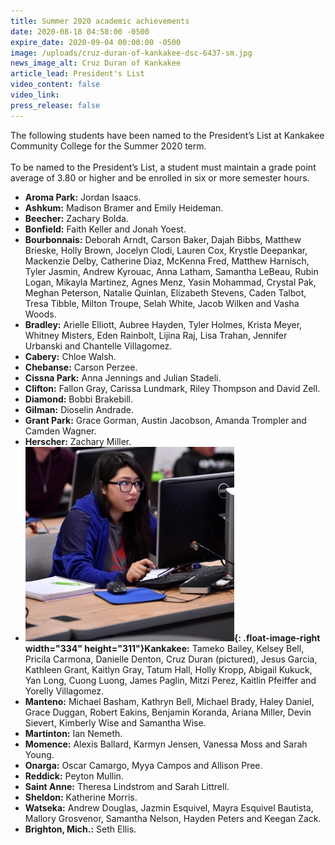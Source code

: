 ```yaml
---
title: Summer 2020 academic achievements
date: 2020-08-18 04:58:00 -0500
expire_date: 2020-09-04 00:00:00 -0500
image: /uploads/cruz-duran-of-kankakee-dsc-6437-sm.jpg
news_image_alt: Cruz Duran of Kankakee
article_lead: President's List
video_content: false
video_link:
press_release: false
---
```


The following students have been named to the President’s List at Kankakee Community College for the Summer 2020 term.<br><br>To be named to the President’s List, a student must maintain a grade point average of 3.80 or higher and be enrolled in six or more semester hours.

* **Aroma Park:** Jordan Isaacs.
* **Ashkum:** Madison Bramer and Emily Heideman.
* **Beecher:** Zachary Bolda.
* **Bonfield:** Faith Keller and Jonah Yoest.
* **Bourbonnais:** Deborah Arndt, Carson Baker, Dajah Bibbs, Matthew Brieske, Holly Brown, Jocelyn Clodi, Lauren Cox, Krystle Deepankar, Mackenzie Delby, Catherine Diaz, McKenna Fred, Matthew Harnisch, Tyler Jasmin, Andrew Kyrouac, Anna Latham, Samantha LeBeau, Rubin Logan, Mikayla Martinez, Agnes Menz, Yasin Mohammad, Crystal Pak, Meghan Peterson, Natalie Quinlan, Elizabeth Stevens, Caden Talbot, Tresa Tibble, Milton Troupe, Selah White, Jacob Wilken and Vasha Woods.
* **Bradley:** Arielle Elliott, Aubree Hayden, Tyler Holmes, Krista Meyer, Whitney Misters, Eden Rainbolt, Lijina Raj, Lisa Trahan, Jennifer Urbanski and Chantelle Villagomez.
* **Cabery:** Chloe Walsh.
* **Chebanse:** Carson Perzee.
* **Cissna Park:** Anna Jennings and Julian Stadeli.
* **Clifton:** Fallon Gray, Carissa Lundmark, Riley Thompson and David Zell.
* **Diamond:** Bobbi Brakebill.
* **Gilman:** Dioselin Andrade.
* **Grant Park:** Grace Gorman, Austin Jacobson, Amanda Trompler and Camden Wagner.
* **Herscher:** Zachary Miller.
* **![](/uploads/cruz-duran-of-kankakee-dsc-6437-sm.jpg){: .float-image-right width="334" height="311"}Kankakee:** Tameko Bailey, Kelsey Bell, Pricila Carmona, Danielle Denton, Cruz Duran (pictured), Jesus Garcia, Kathleen Grant, Kaitlyn Gray, Tatum Hall, Holly Kropp, Abigail Kukuck, Yan Long, Cuong Luong, James Paglin, Mitzi Perez, Kaitlin Pfeiffer and Yorelly Villagomez.
* **Manteno:** Michael Basham, Kathryn Bell, Michael Brady, Haley Daniel, Grace Duggan, Robert Eakins, Benjamin Koranda, Ariana Miller, Devin Sievert, Kimberly Wise and Samantha Wise.
* **Martinton:** Ian Nemeth.
* **Momence:** Alexis Ballard, Karmyn Jensen, Vanessa Moss and Sarah Young.
* **Onarga:** Oscar Camargo, Myya Campos and Allison Pree.
* **Reddick:** Peyton Mullin.
* **Saint Anne:** Theresa Lindstrom and Sarah Littrell.
* **Sheldon:** Katherine Morris.
* **Watseka:** Andrew Douglas, Jazmin Esquivel, Mayra Esquivel Bautista, Mallory Grosvenor, Samantha Nelson, Hayden Peters and Keegan Zack.
* **Brighton, Mich.:** Seth Ellis. &nbsp; &nbsp; &nbsp; &nbsp;<br>&nbsp;